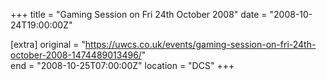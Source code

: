 +++
title = "Gaming Session on Fri 24th October 2008"
date = "2008-10-24T19:00:00Z"

[extra]
original = "https://uwcs.co.uk/events/gaming-session-on-fri-24th-october-2008-1474489013496/"    
end = "2008-10-25T07:00:00Z"
location = "DCS"
+++



